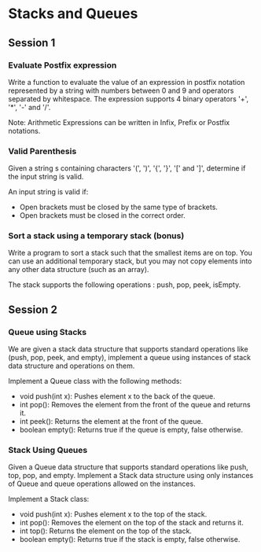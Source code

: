 # Stacks and Queues

## Session 1


### Evaluate Postfix expression
Write a function to evaluate the value of an expression in postfix notation represented by a string with numbers between 0 and 9 and operators separated by whitespace. The expression supports 4 binary operators '+', '*', '-' and '/'.

Note: Arithmetic Expressions can be written in Infix, Prefix or Postfix notations.

### Valid Parenthesis
Given a string s containing characters '(', ')', '{', '}', '[' and ']', determine if the input string is valid.

An input string is valid if:

- Open brackets must be closed by the same type of brackets.
- Open brackets must be closed in the correct order.

### Sort a stack using a temporary stack (bonus)
Write a program to sort a stack such that the smallest items are on top. You can use an additional temporary stack, but you may not copy elements into any other data structure (such as an array).

The stack supports the following operations : push, pop, peek, isEmpty.


## Session 2

### Queue using Stacks
We are given a stack data structure that supports standard operations like (push, pop, peek, and empty), implement a queue using instances of stack data structure and operations on them.

Implement a Queue class with the following methods:

- void push(int x): Pushes element x to the back of the queue.
- int pop(): Removes the element from the front of the queue and returns it.
- int peek(): Returns the element at the front of the queue.
- boolean empty(): Returns true if the queue is empty, false otherwise.


### Stack Using Queues
Given a Queue data structure that supports standard operations like push, top, pop, and empty. Implement a Stack data structure using only instances of Queue and queue operations allowed on the instances.

Implement a Stack class:

- void push(int x): Pushes element x to the top of the stack.
- int pop(): Removes the element on the top of the stack and returns it.
- int top(): Returns the element on the top of the stack.
- boolean empty(): Returns true if the stack is empty, false otherwise.